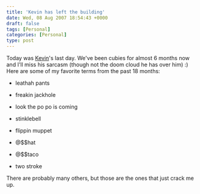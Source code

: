 ```yaml
---
title: 'Kevin has left the building'
date: Wed, 08 Aug 2007 18:54:43 +0000
draft: false
tags: [Personal]
categories: [Personal]
type: post
---
```


Today was [Kevin](http://weblog.hypotheticalabs.com/)'s last day. We've been cubies for almost 6 months now and I'll miss his sarcasm (though not the doom cloud he has over him) :)  Here are some of my favorite terms from the past 18 months:

*   leathah pants

*   freakin jackhole

*   look the po po is coming

*   stinklebell

*   flippin muppet

*   @$$hat

*   @$$taco

*   two stroke

There are probably many others, but those are the ones that just crack me up.